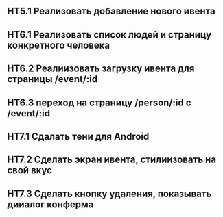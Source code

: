 ## HT5.1 Реализовать добавление нового ивента

## HT6.1 Реализовать список людей и страницу конкретного человека
## HT6.2 Реалиизовать загрузку ивента для страницы /event/:id
## HT6.3 переход на страницу /person/:id с /event/:id

## HT7.1 Сдалать тени для Android
## HT7.2 Сделать экран ивента, стилиизовать на свой вкус
## HT7.3 Сделать кнопку удаления, показывать дииалог конферма
